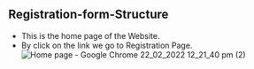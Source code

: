 ## Registration-form-Structure
 
 
 
 
 * This is the home page of the Website.
 * By click on the link we go to Registration Page.
![Home page - Google Chrome 22_02_2022 12_21_40 pm (2)](https://user-images.githubusercontent.com/85536954/155078314-5e8c4176-25fb-493a-afb5-b238cae75f43.png)
